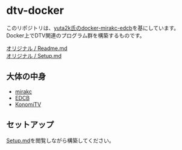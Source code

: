 # dtv-docker
このリポジトリは、[yuta2k氏のdocker-mirakc-edcb](https://github.com/yuta2k/docker-mirakc-edcb)を基にしています。
Docker上でDTV関連のプログラム群を構築するものです。

[オリジナル / Readme.md](Readme-orig.md)  
[オリジナル / Setup.md](Setup-orig.md)

## 大体の中身
- [mirakc](https://github.com/mirakc/mirakc)
- [EDCB](https://github.com/xtne6f/EDCB)
- [KonomiTV](https://github.com/tsukumijima/KonomiTV)

## セットアップ
[Setup.md](Setup.md)を閲覧しながら構築してください。
